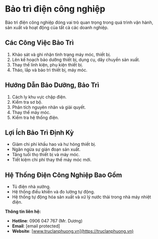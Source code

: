 # Bảo trì điện công nghiệp

Bảo trì điện công nghiệp đóng vai trò quan trọng trong quá trình vận hành, sản xuất và hoạt động của tất cả các doanh nghiệp.

## Các Công Việc Bảo Trì
1. Khảo sát và ghi nhận tình trạng máy móc, thiết bị.
2. Lên kế hoạch bảo dưỡng thiết bị, dụng cụ, dây chuyền sản xuất.
3. Thay thế linh kiện, phụ kiện thiết bị.
4. Tháo, lắp và bảo trì thiết bị, máy móc.

## Hướng Dẫn Bảo Dưỡng, Bảo Trì
1. Cách ly khu vực chập điện.
2. Kiểm tra sơ bộ.
3. Phân tích nguyên nhân và giải quyết.
4. Thay thế máy móc.
5. Kiểm tra hệ thống điện.

## Lợi Ích Bảo Trì Định Kỳ
- Giảm chi phí khấu hao và hư hỏng thiết bị.
- Ngăn ngừa sự gián đoạn sản xuất.
- Tăng tuổi thọ thiết bị và máy móc.
- Tiết kiệm chi phí thay thế máy móc mới.

## Hệ Thống Điện Công Nghiệp Bao Gồm
- Tủ điện nhà xưởng.
- Hệ thống điều khiển và đo lường tự động.
- Hệ thống tự động hóa sản xuất và xử lý nước thải trong nhà máy nhiệt điện.

**Thông tin liên hệ:**
- **Hotline**: 0906 047 767 (Mr. Dương)
- **Email**: [email protected]
- **Website**: [www.truclanphuong.vn](https://truclanphuong.vn)
